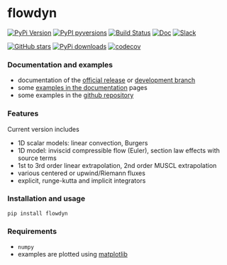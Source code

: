 # flowdyn

[![PyPi Version](https://img.shields.io/pypi/v/flowdyn.svg?style=flat)](https://pypi.org/project/flowdyn)
[![PyPI pyversions](https://img.shields.io/pypi/pyversions/flowdyn.svg?style=flat)](https://pypi.org/pypi/flowdyn/)
[![Build Status](https://travis-ci.com/jgressier/flowdyn.svg?branch=master)](https://travis-ci.com/jgressier/flowdyn)
[![Doc](https://readthedocs.org/projects/flowdyn/badge/?version=latest)](https://flowdyn.readthedocs.io/en/latest/)
[![Slack](https://img.shields.io/static/v1?logo=slack&label=slack&message=contact&style=flat)](https://join.slack.com/t/isae-opendev/shared_invite/zt-obqywf6r-UUuHR4_hc5iTzyL5bFCwpw
)

[![GitHub stars](https://img.shields.io/github/stars/jgressier/flowdyn.svg?style=flat&logo=github&label=Stars&logoColor=white)](https://github.com/jgressier/flowdyn)
[![PyPi downloads](https://img.shields.io/pypi/dm/flowdyn.svg?style=flat)](https://pypistats.org/packages/flowdyn)
[![codecov](https://img.shields.io/codecov/c/github/jgressier/flowdyn.svg?style=flat)](https://codecov.io/gh/jgressier/flowdyn)

### Documentation and examples

* documentation of the [official release](https://flowdyn.readthedocs.io/en/latest/) or [development branch](https://flowdyn.readthedocs.io/en/develop/)
* some [examples in the documentation](https://flowdyn.readthedocs.io/en/latest/examples) pages
* some examples in the [github repository](https://github.com/jgressier/flowdyn/tree/master/validation)

### Features

Current version includes

* 1D scalar models: linear convection, Burgers
* 1D model: inviscid compressible flow (Euler), section law effects with source terms
* 1st to 3rd order linear extrapolation, 2nd order MUSCL extrapolation
* various centered or upwind/Riemann fluxes
* explicit, runge-kutta and implicit integrators

### Installation and usage

    pip install flowdyn

### Requirements

* `numpy`
* examples are plotted using [matplotlib](http://matplotlib.org)

